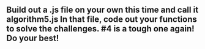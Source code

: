 ## Build out a .js file on your own this time and call it algorithm5.js  In that file, code out your functions to solve the challenges.  #4 is a tough one again! Do your best!